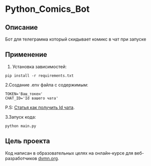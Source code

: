# Python_Comics_Bot
## Описание
 Бот для телеграмма который скидывает комикс в чат при запуске
## Применение
 1. Установка зависимостей:
```
pip install -r requirements.txt
```
 2.Создание .env файла с содержимым:
```
TOKEN='Ваш_токен'
CHAT_ID='Id вашего чата'
```
P.S: [Статья как получить Id чата](https://pikabu.ru/story/kak_uznat_identifikator_telegram_kanalachatagruppyi_kak_uznat_chat_id_telegram_bez_botov_i_koda_11099278).

 3.Запуск кода:
```
python main.py
```
## Цель проекта

Код написан в образовательных целях на онлайн-курсе для веб-разработчиков [dvmn.org](https://dvmn.org/).
